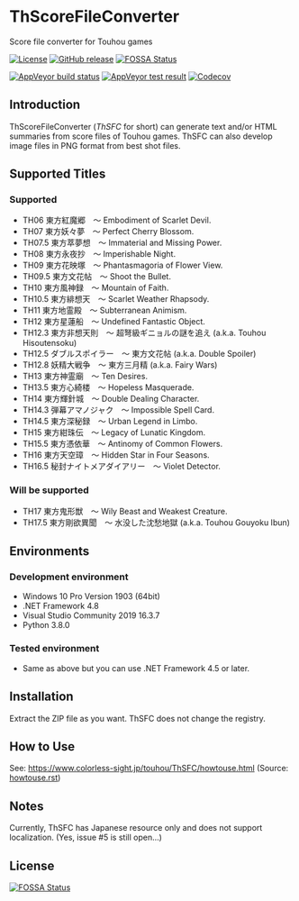 # ThScoreFileConverter

Score file converter for Touhou games

[![License](https://img.shields.io/github/license/y-iihoshi/ThScoreFileConverter.svg)](/LICENSE.txt)
[![GitHub release](https://img.shields.io/github/release/y-iihoshi/ThScoreFileConverter.svg)](https://github.com/y-iihoshi/ThScoreFileConverter/releases)
[![FOSSA Status](https://app.fossa.io/api/projects/git%2Bgithub.com%2Fy-iihoshi%2FThScoreFileConverter.svg?type=shield)](https://app.fossa.io/projects/git%2Bgithub.com%2Fy-iihoshi%2FThScoreFileConverter?ref=badge_shield)


[![AppVeyor build status](https://ci.appveyor.com/api/projects/status/58cq4cyakkp0b5lo/branch/master?svg=true)](https://ci.appveyor.com/project/y-iihoshi/thscorefileconverter/branch/master)
[![AppVeyor test result](https://img.shields.io/appveyor/tests/y-iihoshi/thscorefileconverter/master.svg)](https://ci.appveyor.com/project/y-iihoshi/thscorefileconverter/branch/master)
[![Codecov](https://codecov.io/gh/y-iihoshi/ThScoreFileConverter/branch/master/graph/badge.svg)](https://codecov.io/gh/y-iihoshi/ThScoreFileConverter/branch/master)

## Introduction

ThScoreFileConverter (*ThSFC* for short) can generate text and/or HTML summaries
from score files of Touhou games. ThSFC can also develop image files in PNG
format from best shot files.

## Supported Titles

### Supported
* TH06 東方紅魔郷　～ Embodiment of Scarlet Devil.
* TH07 東方妖々夢　～ Perfect Cherry Blossom.
* TH07.5 東方萃夢想　～ Immaterial and Missing Power.
* TH08 東方永夜抄　～ Imperishable Night.
* TH09 東方花映塚　～ Phantasmagoria of Flower View.
* TH09.5 東方文花帖　～ Shoot the Bullet.
* TH10 東方風神録　～ Mountain of Faith.
* TH10.5 東方緋想天　～ Scarlet Weather Rhapsody.
* TH11 東方地霊殿　～ Subterranean Animism.
* TH12 東方星蓮船　～ Undefined Fantastic Object.
* TH12.3 東方非想天則　～ 超弩級ギニョルの謎を追え (a.k.a. Touhou Hisoutensoku)
* TH12.5 ダブルスポイラー　～ 東方文花帖 (a.k.a. Double Spoiler)
* TH12.8 妖精大戦争　～ 東方三月精 (a.k.a. Fairy Wars)
* TH13 東方神霊廟　～ Ten Desires.
* TH13.5 東方心綺楼　～ Hopeless Masquerade.
* TH14 東方輝針城　～ Double Dealing Character.
* TH14.3 弾幕アマノジャク　～ Impossible Spell Card.
* TH14.5 東方深秘録　～ Urban Legend in Limbo.
* TH15 東方紺珠伝　～ Legacy of Lunatic Kingdom.
* TH15.5 東方憑依華　～ Antinomy of Common Flowers.
* TH16 東方天空璋　～ Hidden Star in Four Seasons.
* TH16.5 秘封ナイトメアダイアリー　～ Violet Detector.

### Will be supported
* TH17 東方鬼形獣　～ Wily Beast and Weakest Creature.
* TH17.5 東方剛欲異聞　～ 水没した沈愁地獄 (a.k.a. Touhou Gouyoku Ibun)

## Environments

### Development environment
* Windows 10 Pro Version 1903 (64bit)
* .NET Framework 4.8
* Visual Studio Community 2019 16.3.7
* Python 3.8.0

### Tested environment
* Same as above but you can use .NET Framework 4.5 or later.

## Installation

Extract the ZIP file as you want. ThSFC does not change the registry.

## How to Use

See: https://www.colorless-sight.jp/touhou/ThSFC/howtouse.html
(Source: [howtouse.rst](/ManualGenerator/howtouse.rst))

## Notes

Currently, ThSFC has Japanese resource only and does not support localization.
(Yes, issue #5 is still open...)


## License
[![FOSSA Status](https://app.fossa.io/api/projects/git%2Bgithub.com%2Fy-iihoshi%2FThScoreFileConverter.svg?type=large)](https://app.fossa.io/projects/git%2Bgithub.com%2Fy-iihoshi%2FThScoreFileConverter?ref=badge_large)